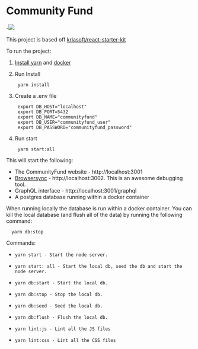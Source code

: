 # Community Fund

-![](https://codeship.com/projects/a4ad0b40-eac5-0134-c6ec-52c39acfad49/status?branch=master)

This project is based off [kriasoft/react-starter-kit](https://github.com/kriasoft/react-starter-kit)

To run the project:

1. [Install yarn](https://yarnpkg.com/lang/en/docs/install/) and [docker](https://store.docker.com/editions/community/docker-ce-desktop-mac?tab=description)
2. Run Install

        yarn install
3. Create a .env file

        export DB_HOST="localhost"
        export DB_PORT=5432
        export DB_NAME="communityfund"
        export DB_USER="communityfund_user"
        export DB_PASSWORD="communityfund_password"
3. Run start

        yarn start:all

This will start the following:

+ The CommunityFund website - http://localhost:3001
+ [Browsersync](https://browsersync.io/) - http://localhost:3002. This is an awesome debugging tool.
+ GraphQL interface - http://localhost:3001/graphql
+ A postgres database running within a docker container

When running locally the database is run within a docker container. You can kill the local database (and flush all of the data) by running the following command:

      yarn db:stop

Commands:

+     yarn start - Start the node server.
+     yarn start: all - Start the local db, seed the db and start the node server.
+     yarn db:start - Start the local db.
+     yarn db:stop - Stop the local db.
+     yarn db:seed - Seed the local db.
+     yarn db:flush - Flush the local db.
+     yarn lint:js - Lint all the JS files
+     yarn lint:css - Lint all the CSS files
